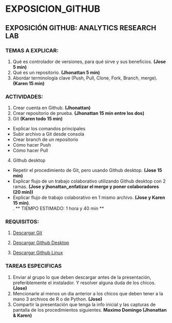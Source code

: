 # EXPOSICION_GITHUB

## EXPOSICIÓN GITHUB: ANALYTICS RESEARCH LAB

### TEMAS A EXPLICAR:

1.	Qué es controlador de versiones, para qué sirve y sus beneficios. **(Jose 5 min)**
2.  Qué es un repositorio. **(Jhonattan 5 min)**
3.  Abordar terminología clave (Push, Pull, Clone, Fork, Branch, merge). **(Karen 15 min)**

### ACTIVIDADES:
1.	Crear cuenta en Github. **(Jhonattan)**
2.	Crear repositorio de prueba. **(Jhonattan 15 min entre los dos)**
3.	Git **(Karen todo 15 min)**
  - Explicar los comandos principales
  -	Subir archivo a Git desde consola
  -	Crear branch de un repositorio
  -	Cómo hacer Push
  -	Cómo hacer Pull
4.	Github desktop
  -	Repetir el procedimiento de Git, pero usando Github desktop. **(Jose 15 min)**
  -	Explicar flujo de un trabajo colaborativo utilizando Github desktop con 2 ramas. **(Jose y jhonattan_enfatizar el merge y poner colaboradores (20 min))**
  -	Explicar flujo de trabajo colaborativo en 1 mismo archivo. **(Jose y Karen 15 min)**.  
  .
  ** TIEMPO ESTIMADO: 1 hora y 40 min **
  
  ### REQUISITOS:
 1. [Descargar Git](https://git-scm.com/downloads)
  
  2. [Descargar Github Desktop](https://desktop.github.com/ )
  
 3. [Descargar Github Linux](https://github.com/shiftkey/desktop)
  
 ### TAREAS ESPECIFICAS
 1. Enviar al grupo lo que deben descargar antes de la presentación, preferiblemente el instalador. Y resolver alguna duda de los chicos. **(Jose)**
 2. Mencionarle al menos un dia anterior a los chicos que deben tener a la mano 3 archivos de R o de Python. **(Jose)**
 3. Compartir la presentación que tenga la info inicial y las capturas de pantalla de los procedimientos siguientes. **Maximo Domingo (Jhonattan & Karen)**
 
 
 
 
 
 
 
 
 
